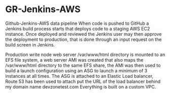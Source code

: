 # GR-Jenkins-AWS
Github-Jenkins-AWS data pipeline
When code is pushed to GitHub a Jenkins build process starts that deploys code to a staging AWS EC2 instance. Once deployed and reviewed the Jenkins user may then approve the deployment to production, that is done through an input request on the build screen in Jenkins. 

Production write node web server /var/www/html directory is mounted to an EFS file system, a web server AMI was created that also maps the /var/www/html directory to the same EFS share,  the AMI was then used to build a launch configuration using an ASG to launch a minimum of 3 instances at all times. The ASG is attached to an Elastic Load balancer, Route 53 has been used to attach put the URL of the load balancer behind my domain name devzonetest.com 
Everything is built on a custom VPC. 
